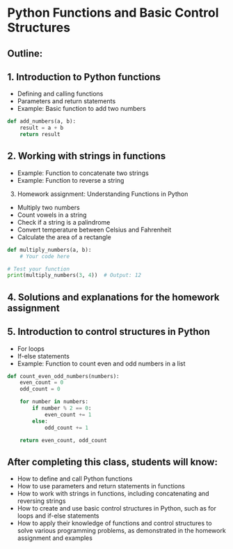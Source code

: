 # Python Functions and Basic Control Structures

## Outline:

## 1. Introduction to Python functions

- Defining and calling functions
- Parameters and return statements
- Example: Basic function to add two numbers

```python
def add_numbers(a, b):
    result = a + b
    return result
```

## 2. Working with strings in functions

- Example: Function to concatenate two strings
- Example: Function to reverse a string

3. Homework assignment: Understanding Functions in Python

- Multiply two numbers
- Count vowels in a string
- Check if a string is a palindrome
- Convert temperature between Celsius and Fahrenheit
- Calculate the area of a rectangle

```python
def multiply_numbers(a, b):
    # Your code here

# Test your function
print(multiply_numbers(3, 4))  # Output: 12
```
## 4. Solutions and explanations for the homework assignment

## 5. Introduction to control structures in Python

- For loops
- If-else statements
- Example: Function to count even and odd numbers in a list

```python
def count_even_odd_numbers(numbers):
    even_count = 0
    odd_count = 0

    for number in numbers:
        if number % 2 == 0:
            even_count += 1
        else:
            odd_count += 1

    return even_count, odd_count

```

## After completing this class, students will know:

- How to define and call Python functions
- How to use parameters and return statements in functions
- How to work with strings in functions, including concatenating and reversing strings
- How to create and use basic control structures in Python, such as for loops and if-else statements
- How to apply their knowledge of functions and control structures to solve various programming problems, as demonstrated in the homework assignment and examples
